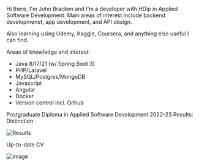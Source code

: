 Hi there, I'm John Bracken and I'm a developer with HDip in Applied Software Development. Main areas of interest include backend developmenet, app development, and API design.

Also learning using Udemy, Kaggle, Coursera, and anything else useful I can find. 

Areas of knowledge and interest: 
- Java 8/17/21 (w/ Spring Boot 3)
- PHP/Laravel
- MySQL/Postgres/MongoDB
- Javascript
- Angular
- Docker
- Version control incl. Github

Postgraduate Diploma in Applied Software Development 2022-23 Results: Distinction

![Results](https://github.com/Strawhorse/Strawhorse/assets/47267071/32840430-48b7-4858-b449-2d905a8948c8)

Up-to-date CV

![image](https://github.com/user-attachments/assets/f00f9be9-f094-4eec-a9cb-d5207362ea9e)


